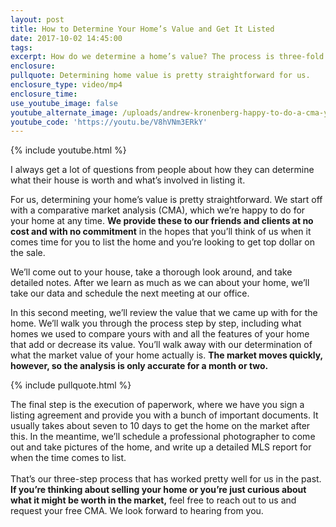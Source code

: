 ```yaml
---
layout: post
title: How to Determine Your Home’s Value and Get It Listed
date: 2017-10-02 14:45:00
tags:
excerpt: How do we determine a home’s value? The process is three-fold.
enclosure:
pullquote: Determining home value is pretty straightforward for us.
enclosure_type: video/mp4
enclosure_time:
use_youtube_image: false
youtube_alternate_image: /uploads/andrew-kronenberg-happy-to-do-a-cma-youtube.jpg
youtube_code: 'https://youtu.be/V8hVNm3ERkY'
---
```



{% include youtube.html %}

I always get a lot of questions from people about how they can determine what their house is worth and what’s involved in listing it.

For us, determining your home’s value is pretty straightforward. We start off with a comparative market analysis (CMA), which we’re happy to do for your home at any time. **We provide these to our friends and clients at no cost and with no commitment** in the hopes that you’ll think of us when it comes time for you to list the home and you’re looking to get top dollar on the sale.

We’ll come out to your house, take a thorough look around, and take detailed notes. After we learn as much as we can about your home, we’ll take our data and schedule the next meeting at our office.

In this second meeting, we’ll review the value that we came up with for the home. We’ll walk you through the process step by step, including what homes we used to compare yours with and all the features of your home that add or decrease its value. You’ll walk away with our determination of what the market value of your home actually is. **The market moves quickly, however, so the analysis is only accurate for a month or two.**

{% include pullquote.html %}

The final step is the execution of paperwork, where we have you sign a listing agreement and provide you with a bunch of important documents. It usually takes about seven to 10 days to get the home on the market after this. In the meantime, we’ll schedule a professional photographer to come out and take pictures of the home, and write up a detailed MLS report for when the time comes to list.<br><br>That’s our three-step process that has worked pretty well for us in the past. **If you’re thinking about selling your home or you’re just curious about what it might be worth in the market,** feel free to reach out to us and request your free CMA. We look forward to hearing from you.